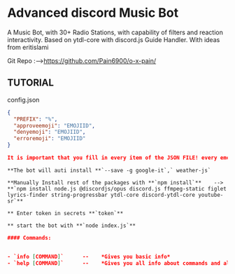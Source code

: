 
# Advanced discord Music Bot

A Music Bot, with 30+ Radio Stations, with capability of filters and reaction interactivity. 
Based on ytdl-core with discord.js Guide Handler. With ideas from eritislami


Git Repo :-->https://github.com/Pain6900/o-x-pain/


## **TUTORIAL** 

config.json

```json
{
  "PREFIX": "%",
  "approveemoji": "EMOJIID",
  "denyemoji": "EMOJIID",
  "erroremoji": "EMOJIID"
}

It is important that you fill in every item of the JSON FILE! every emoji used in this BOT is a custom emoji, the emojis are listed down below as images, which you can download and upload to your server to use them. NOTE: you gotta change emoji.id to emoji.name if you use discord / unicode emojis! Soon a new Repo with standard emojis will be awailable for easy usages!
```

```
**The bot will auti install **`--save -g google-it`,` weather-js`
```
```
**Manually Install rest of the packages with **`npm install`**    -->   **`npm install node.js @discordjs/opus discord.js ffmpeg-static figlet lyrics-finder string-progressbar ytdl-core discord-ytdl-core youtube-sr`**
```

```
** Enter token in secrets **`token`**
```
 
```
** start the bot with **`node index.js`**
```

```json
#### Commands:


- `info [COMMAND]`      --    *Gives you basic info*
- `help [COMMAND]`      --    *Gives you all info about commands and all...*
```



